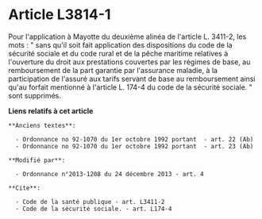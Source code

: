 # Article L3814-1

Pour l'application à Mayotte du deuxième alinéa de l'article L. 3411-2, les mots : " sans qu'il soit fait application des
dispositions du code de la sécurité sociale et du code rural et de la pêche maritime relatives à l'ouverture du droit aux
prestations couvertes par les régimes de base, au remboursement de la part garantie par l'assurance maladie, à la
participation de l'assuré aux tarifs servant de base au remboursement ainsi qu'au forfait mentionné à l'article L. 174-4 du
code de la sécurité sociale. " sont supprimés.

**Liens relatifs à cet article**

	**Anciens textes**:

	  - Ordonnance no 92-1070 du 1er octobre 1992 portant  - art. 22 (Ab)
	  - Ordonnance no 92-1070 du 1er octobre 1992 portant  - art. 23 (Ab)

	**Modifié par**:

	  - Ordonnance n°2013-1208 du 24 décembre 2013 - art. 4

	**Cite**:

	  - Code de la santé publique - art. L3411-2
	  - Code de la sécurité sociale. - art. L174-4
